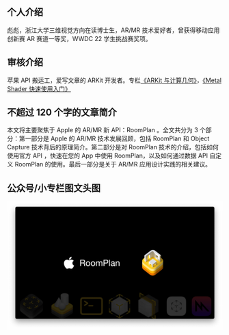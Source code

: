 ## 个人介绍

彪彪，浙江大学三维视觉方向在读博士生，AR/MR 技术爱好者，曾获得移动应用创新赛 AR 赛道一等奖，WWDC 22 学生挑战赛奖项。

## 审核介绍

苹果 API 搬运工，爱写文章的 ARKit 开发者。专栏[《ARKit 与计算几何》](https://xiaozhuanlan.com/computationalgeometry)，[《Metal Shader 快速使用入门》](https://xiaozhuanlan.com/metalforbeginner)

## 不超过 120 个字的文章简介

本文将主要聚焦于 Apple 的 AR/MR 新 API：RoomPlan 。全文共分为 3 个部分：第一部分是 Apple 的 AR/MR 技术发展回顾，包括 RoomPlan 和 Object Capture 技术背后的原理简介。第二部分是对 RoomPlan 技术的介绍，包括如何使用官方 API ，快速在您的 App 中使用 RoomPlan，以及如何通过数据 API 自定义 RoomPlan 的使用。最后一部分是关于 AR/MR 应用设计实践的相关建议。

## 公众号/小专栏图文头图

![](./images/banner.png)
